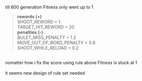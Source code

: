 till 600 generation Fitness only went up to 1<br>
> **rewords (+)**<br>
> SHOOT_REWORD = 1<br>
> TARGET_HIT_REWORD = 20<br>
> **penalties (-)**<br>
> BULET_MISS_PENALTY = 1.2<br>
> MOVE_OUT_OF_BORD_PENALTY = 0.8<br>
> SHOOT_WHILE_RELOAD = 0.2<br>
<br>
nomatter how i fix the score using rule above Fitness is stuck at 1 <br>
<br>
it seems new design of rule set needed<br>